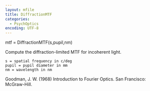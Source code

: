 ```yaml
---
layout: mfile
title: DiffractionMTF
categories:
  - PsychOptics
encoding: UTF-8
---
```


mtf = DiffractionMTF(s,pupil,nm)

Compute the diffraction-limited MTF
for incoherent light.

    s = spatial frequency in c/deg
    pupil = pupil diameter in mm
    nm = wavelength in nm

Goodman, J. W. (1968) Introduction to Fourier Optics.
San Francisco: McGraw-Hill.